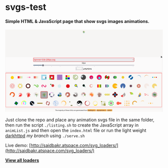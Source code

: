# svgs-test
#### Simple HTML &amp; JavaScript page that show svgs images animations.
![Screenshot](screenshot.png?i "Screenshot!")

Just clone the repo and place any animation svgs file in the same folder, then run the script `./listing.sh` to create the JavaScript array in `animList.js` and then open the `index.html` file or run the light weight [darkhttpd](https://github.com/saidbakr/darkhttpd) *my branch* using `./serve.sh`

Live demo: [http://saidbakr.atspace.com/svg_loaders/](http://saidbakr.atspace.com/svg_loaders/)

[**View all loaders**](view.md)

